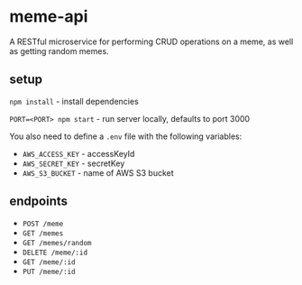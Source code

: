 # meme-api

A RESTful microservice for performing CRUD operations on a meme, as well as getting random memes.

## setup

`npm install` - install dependencies

`PORT=<PORT> npm start` - run server locally, defaults to port 3000

You also need to define a `.env` file with the following variables:

- `AWS_ACCESS_KEY` - accessKeyId
- `AWS_SECRET_KEY` - secretKey
- `AWS_S3_BUCKET` - name of AWS S3 bucket

## endpoints

- `POST /meme`
- `GET /memes`
- `GET /memes/random`
- `DELETE /meme/:id`
- `GET /meme/:id`
- `PUT /meme/:id`
